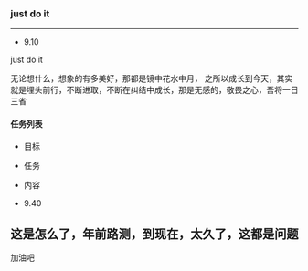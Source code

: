 ### just do it

--- 
- 9.10

just do it

无论想什么，想象的有多美好，那都是镜中花水中月，
之所以成长到今天，其实就是埋头前行，不断进取，不断在纠结中成长，那是无感的，敬畏之心，吾将一日三省

#### 任务列表

- 目标
- 任务
- 内容

- 9.40

这是怎么了，年前路测，到现在，太久了，这都是问题
---
加油吧
